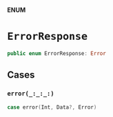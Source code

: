 **ENUM**

# `ErrorResponse`

```swift
public enum ErrorResponse: Error
```

## Cases
### `error(_:_:_:)`

```swift
case error(Int, Data?, Error)
```
